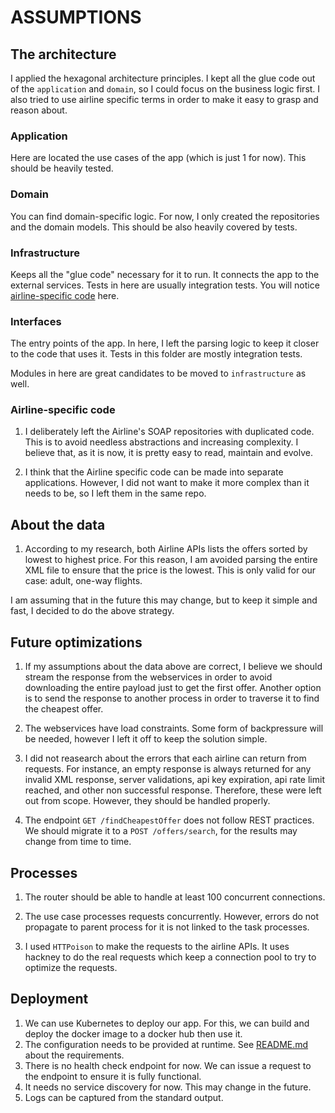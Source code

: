 # ASSUMPTIONS

## The architecture

I applied the hexagonal architecture principles. I kept all the glue code out of the `application` and `domain`, so I could focus on the business logic first. I also tried to use airline specific terms in order to make it easy to grasp and reason about.

### Application
Here are located the use cases of the app (which is just 1 for now). This should be heavily tested.

### Domain
You can find domain-specific logic. For now, I only created the repositories and the domain models. This should be also heavily covered by tests.

### Infrastructure
Keeps all the "glue code" necessary for it to run. It connects the app to the external services. Tests in here are usually integration tests. You will notice [airline-specific code](#airline-specific-code) here.

### Interfaces
The entry points of the app. In here, I left the parsing logic to keep it closer to the code that uses it. Tests in this folder are mostly integration tests.

Modules in here are great candidates to be moved to `infrastructure` as well.

### Airline-specific code

1. I deliberately left the Airline's SOAP repositories with duplicated code. This is to avoid needless abstractions and increasing complexity. I believe that, as it is now, it is pretty easy to read, maintain and evolve.

2. I think that the Airline specific code can be made into separate applications. However, I did not want to make it more complex than it needs to be, so I left them in the same repo.

## About the data
1. According to my research, both Airline APIs lists the offers sorted by lowest to highest price. For this reason, I am avoided parsing the entire XML file to ensure that the price is the lowest. This is only valid for our case: adult, one-way flights.

I am assuming that in the future this may change, but to keep it simple and fast, I decided to do the above strategy.

## Future optimizations

1. If my assumptions about the data above are correct, I believe we should stream the response from the webservices in order to avoid downloading the entire payload just to get the first offer. Another option is to send the response to another process in order to traverse it to find the cheapest offer.

2. The webservices have load constraints. Some form of backpressure will be needed, however I left it off to keep the solution simple.

3. I did not reasearch about the errors that each airline can return from requests. For instance, an empty response is always returned for any invalid XML response, server validations, api key expiration, api rate limit reached, and other non successful response. Therefore, these were left out from scope. However, they should be handled properly.

4. The endpoint `GET /findCheapestOffer` does not follow REST practices. We should migrate it to a `POST /offers/search`, for the results may change from time to time.

## Processes

1. The router should be able to handle at least 100 concurrent connections. 

2. The use case processes requests concurrently. However, errors do not propagate to parent process for it is not linked to the task processes.

3. I used `HTTPoison` to make the requests to the airline APIs. It uses hackney to do the real requests which keep a connection pool to try to optimize the requests.

## Deployment

1. We can use Kubernetes to deploy our app. For this, we can build and deploy the docker image to a docker hub then use it.
2. The configuration needs to be provided at runtime. See [README.md](README.md) about the requirements.
3. There is no health check endpoint for now. We can issue a request to the endpoint to ensure it is fully functional.
4. It needs no service discovery for now. This may change in the future.
5. Logs can be captured from the standard output.
